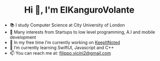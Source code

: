 <h1 align="center">Hi 👋, I'm ElKanguroVolante</h1>
<h3 align="center"></h3>

- 📚 I study Computer Science at City University of London
- 👀 Many interests from Startups to low level programming, A.I and mobile development 
- 🔭 In my free time I’m currently working on <a href="https://www.keepitnoted.app/">KeepItNoted</a>
- 🌱 I’m currently learning SwiftUI, Javascript and C++
- 📫 You can reach me at: filippo.vicini2@gmail.com


<!--
**FilippoVicini/FilippoVicini** is a ✨ _special_ ✨ repository because its `README.md` (this file) appears on your GitHub profile.

Here are some ideas to get you started:

- 🔭 I’m currently working on ...
- 🌱 I’m currently learning ...
- 👯 I’m looking to collaborate on ...
- 🤔 I’m looking for help with ...
- 💬 Ask me about ...
- 📫 How to reach me: ...
- 😄 Pronouns: ...
- ⚡ Fun fact: ...
-->
